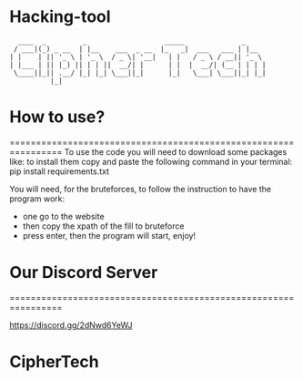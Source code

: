 # Hacking-tool

```
  ____  _         _                   _____              _
 / ___|(_) _ __  | |__    ___  _ __  |_   _|  ___   ___ | |__
| |    | || '_ \ | '_ \  / _ \| '__|   | |   / _ \ / __|| '_ \
| |___ | || |_) || | | ||  __/| |      | |  |  __/| (__ | | | |
 \____||_|| .__/ |_| |_| \___||_|      |_|   \___| \___||_| |_|
          |_|

```

# How to use?
================================================================
To use the code you will need to download some packages like:
to install them copy and paste the following command in your terminal:
pip install requirements.txt

You will need, for the bruteforces, to follow the instruction to have the program work:
- one go to the website
- then copy the xpath of the fill to bruteforce
- press enter, then the program will start, enjoy!

# Our Discord Server
================================================================

https://discord.gg/2dNwd6YeWJ


# CipherTech
